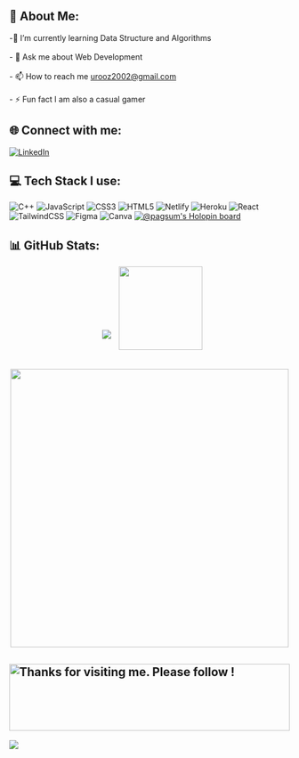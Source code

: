 ## 💫 About Me:
 -🌱 I’m currently learning Data Structure and Algorithms<br><br>- 💬 Ask me about Web Development<br><br>- 📫 How to reach me urooz2002@gmail.com<br><br>- ⚡ Fun fact I am also a casual gamer


## 🌐 Connect with me:
[![LinkedIn](https://img.shields.io/badge/LinkedIn-%230077B5.svg?logo=linkedin&logoColor=white)](https://linkedin.com/in/urooj-ahmad-73260422a) 

## 💻 Tech Stack I use:
![C++](https://img.shields.io/badge/c++-%2300599C.svg?style=flat&logo=c%2B%2B&logoColor=white) ![JavaScript](https://img.shields.io/badge/javascript-%23323330.svg?style=flat&logo=javascript&logoColor=%23F7DF1E) ![CSS3](https://img.shields.io/badge/css3-%231572B6.svg?style=flat&logo=css3&logoColor=white) ![HTML5](https://img.shields.io/badge/html5-%23E34F26.svg?style=flat&logo=html5&logoColor=white) ![Netlify](https://img.shields.io/badge/netlify-%23000000.svg?style=flat&logo=netlify&logoColor=#00C7B7) ![Heroku](https://img.shields.io/badge/heroku-%23430098.svg?style=flat&logo=heroku&logoColor=white) ![React](https://img.shields.io/badge/react-%2320232a.svg?style=flat&logo=react&logoColor=%2361DAFB) ![TailwindCSS](https://img.shields.io/badge/tailwindcss-%2338B2AC.svg?style=flat&logo=tailwind-css&logoColor=white) 	![Figma](https://img.shields.io/badge/figma-%23F24E1E.svg?style=flat&logo=figma&logoColor=white) ![Canva](https://img.shields.io/badge/Canva-%2300C4CC.svg?style=flat&logo=Canva&logoColor=white)
[![@pagsum's Holopin board](https://holopin.me/pagsum)](https://holopin.io/@pagsum)
## 📊 GitHub Stats:
<div style="inline-block;" align='center'>
        <img  style="margin:20px 10px;" src="https://github-readme-stats.vercel.app/api/top-langs/?username=pagsum&layout=compact&text_color=daf7dc&bg_color=151515">
        <img height=150 src="https://github-readme-streak-stats.herokuapp.com/?user=pagsum&theme=github-dark-blue"/>  
    </div>
    <br/>
    <p align='center'>
  <a href="#"><img src="https://github-readme-stats.vercel.app/api?username=pagsum&show_icons=true&count_private=true&theme=dark" width="500"></a>
</p>


 <img height="120" alt="Thanks for visiting me. Please follow !" width="100%" src="https://raw.githubusercontent.com/BrunnerLivio/brunnerlivio/master/images/marquee.svg" /> <br />
---
[![](https://visitcount.itsvg.in/api?id=pagsum&icon=1&color=9)](https://visitcount.itsvg.in)
